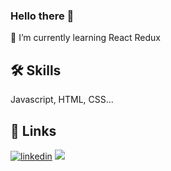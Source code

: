 ### Hello there 👋

🌱 I’m currently learning React Redux

## 🛠 Skills
Javascript, HTML, CSS...

## 🔗 Links
[![linkedin](https://img.shields.io/badge/linkedin-0A66C2?style=for-the-badge&logo=linkedin&logoColor=white)](https://www.linkedin.com/in/%D0%BC%D0%B0%D1%80%D1%96%D1%8F-%D0%B3%D1%80%D0%B5%D0%BA-4a875823b/)
[![](https://visitcount.itsvg.in/api?id=aaa&label=Profile%20Views&pretty=false)](https://visitcount.itsvg.in)
<!--
**hellene-mary/hellene-mary** is a ✨ _special_ ✨ repository because its `README.md` (this file) appears on your GitHub profile.

Here are some ideas to get you started:

- 🔭 I’m currently working on ...
- 🌱 I’m currently learning ...
- 👯 I’m looking to collaborate on ...
- 🤔 I’m looking for help with ...
- 💬 Ask me about ...
- 📫 How to reach me: ...
- 😄 Pronouns: ...
- ⚡ Fun fact: ...
-->
